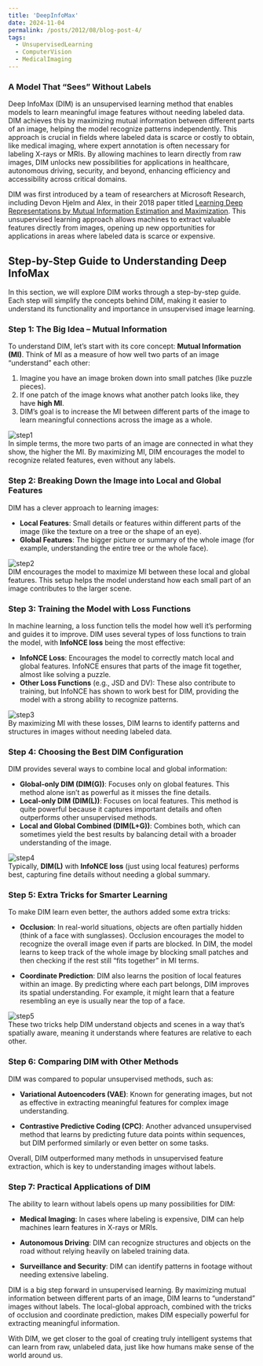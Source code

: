```yaml
---
title: 'DeepInfoMax'
date: 2024-11-04
permalink: /posts/2012/08/blog-post-4/
tags:
  - UnsupervisedLearning
  - ComputerVision
  - MedicalImaging
---
```


### A Model That “Sees” Without Labels

Deep InfoMax (DIM) is an unsupervised learning method that enables models to learn meaningful image features without needing labeled data. DIM achieves this by maximizing mutual information between different parts of an image, helping the model recognize patterns independently. This approach is crucial in fields where labeled data is scarce or costly to obtain, like medical imaging, where expert annotation is often necessary for labeling X-rays or MRIs. By allowing machines to learn directly from raw images, DIM unlocks new possibilities for applications in healthcare, autonomous driving, security, and beyond, enhancing efficiency and accessibility across critical domains.

DIM was first introduced by a team of researchers at Microsoft Research, including Devon Hjelm and Alex, in their 2018 paper titled [Learning Deep Representations by Mutual Information Estimation and Maximization](https://arxiv.org/pdf/1808.06670). This unsupervised learning approach allows machines to extract valuable features directly from images, opening up new opportunities for applications in areas where labeled data is scarce or expensive.

## Step-by-Step Guide to Understanding Deep InfoMax

In this section, we will explore DIM works through a step-by-step guide. Each step will simplify the concepts behind DIM, making it easier to understand its functionality and importance in unsupervised image learning.

### Step 1: The Big Idea – Mutual Information

To understand DIM, let’s start with its core concept: **Mutual Information (MI)**. Think of MI as a measure of how well two parts of an image “understand” each other:

1. Imagine you have an image broken down into small patches (like puzzle pieces).
2. If one patch of the image knows what another patch looks like, they have **high MI**.
3. DIM’s goal is to increase the MI between different parts of the image to learn meaningful connections across the image as a whole.

![step1](image.png) 
<br>
In simple terms, the more two parts of an image are connected in what they show, the higher the MI. By maximizing MI, DIM encourages the model to recognize related features, even without any labels.


### Step 2: Breaking Down the Image into Local and Global Features

DIM has a clever approach to learning images:

- **Local Features**: Small details or features within different parts of the image (like the texture on a tree or the shape of an eye).
- **Global Features**: The bigger picture or summary of the whole image (for example, understanding the entire tree or the whole face).

![step2](image-1.png)
<br>
DIM encourages the model to maximize MI between these local and global features. This setup helps the model understand how each small part of an image contributes to the larger scene.

### Step 3: Training the Model with Loss Functions

In machine learning, a loss function tells the model how well it’s performing and guides it to improve. DIM uses several types of loss functions to train the model, with **InfoNCE loss** being the most effective:

- **InfoNCE Loss**: Encourages the model to correctly match local and global features. InfoNCE ensures that parts of the image fit together, almost like solving a puzzle.
- **Other Loss Functions** (e.g., JSD and DV): These also contribute to training, but InfoNCE has shown to work best for DIM, providing the model with a strong ability to recognize patterns.

![step3](image-2.png)
<br>
By maximizing MI with these losses, DIM learns to identify patterns and structures in images without needing labeled data.

### Step 4: Choosing the Best DIM Configuration

DIM provides several ways to combine local and global information:

- **Global-only DIM (DIM(G))**: Focuses only on global features. This method alone isn’t as powerful as it misses the fine details.
- **Local-only DIM (DIM(L))**: Focuses on local features. This method is quite powerful because it captures important details and often outperforms other unsupervised methods.
- **Local and Global Combined (DIM(L+G))**: Combines both, which can sometimes yield the best results by balancing detail with a broader understanding of the image.

![step4](image-3.png)
<br>
Typically, **DIM(L)** with **InfoNCE loss** (just using local features) performs best, capturing fine details without needing a global summary.


### Step 5: Extra Tricks for Smarter Learning

To make DIM learn even better, the authors added some extra tricks:

- **Occlusion**: In real-world situations, objects are often partially hidden (think of a face with sunglasses). Occlusion encourages the model to recognize the overall image even if parts are blocked. In DIM, the model learns to keep track of the whole image by blocking small patches and then checking if the rest still “fits together” in MI terms.

- **Coordinate Prediction**: DIM also learns the position of local features within an image. By predicting where each part belongs, DIM improves its spatial understanding. For example, it might learn that a feature resembling an eye is usually near the top of a face.

![step5](image-4.png)
<br>
These two tricks help DIM understand objects and scenes in a way that’s spatially aware, meaning it understands where features are relative to each other.

### Step 6: Comparing DIM with Other Methods

DIM was compared to popular unsupervised methods, such as:

- **Variational Autoencoders (VAE)**: Known for generating images, but not as effective in extracting meaningful features for complex image understanding.

- **Contrastive Predictive Coding (CPC)**: Another advanced unsupervised method that learns by predicting future data points within sequences, but DIM performed similarly or even better on some tasks.

Overall, DIM outperformed many methods in unsupervised feature extraction, which is key to understanding images without labels.

### Step 7: Practical Applications of DIM

The ability to learn without labels opens up many possibilities for DIM:

- **Medical Imaging**: In cases where labeling is expensive, DIM can help machines learn features in X-rays or MRIs.

- **Autonomous Driving**: DIM can recognize structures and objects on the road without relying heavily on labeled training data.

- **Surveillance and Security**: DIM can identify patterns in footage without needing extensive labeling.


DIM is a big step forward in unsupervised learning. By maximizing mutual information between different parts of an image, DIM learns to “understand” images without labels. The local-global approach, combined with the tricks of occlusion and coordinate prediction, makes DIM especially powerful for extracting meaningful information.

With DIM, we get closer to the goal of creating truly intelligent systems that can learn from raw, unlabeled data, just like how humans make sense of the world around us.




